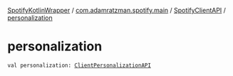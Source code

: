 [SpotifyKotlinWrapper](../../index.md) / [com.adamratzman.spotify.main](../index.md) / [SpotifyClientAPI](index.md) / [personalization](./personalization.md)

# personalization

`val personalization: `[`ClientPersonalizationAPI`](../../com.adamratzman.spotify.endpoints.client/-client-personalization-a-p-i/index.md)